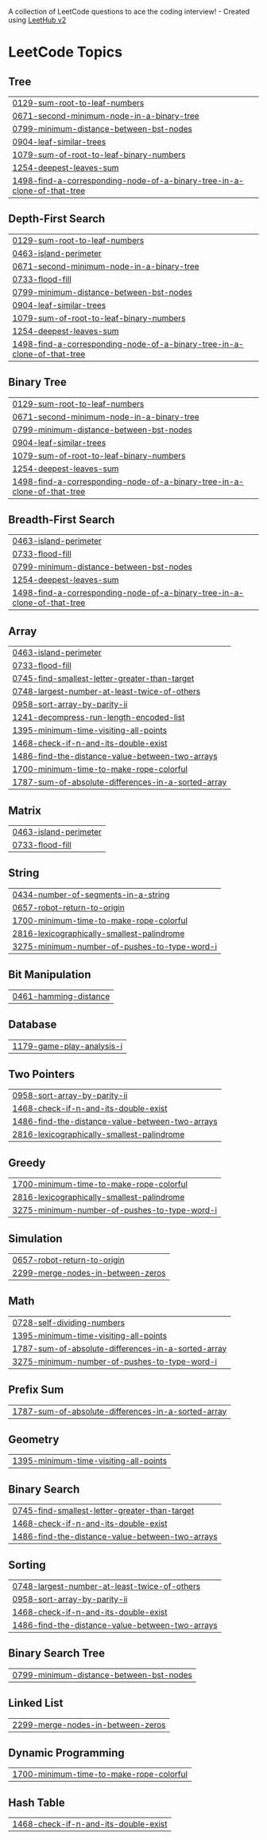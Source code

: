 A collection of LeetCode questions to ace the coding interview! - Created using [LeetHub v2](https://github.com/arunbhardwaj/LeetHub-2.0)
<!---LeetCode Topics Start-->
# LeetCode Topics
## Tree
|  |
| ------- |
| [0129-sum-root-to-leaf-numbers](https://github.com/Irfan1578react/LeetCode/tree/master/0129-sum-root-to-leaf-numbers) |
| [0671-second-minimum-node-in-a-binary-tree](https://github.com/Irfan1578react/LeetCode/tree/master/0671-second-minimum-node-in-a-binary-tree) |
| [0799-minimum-distance-between-bst-nodes](https://github.com/Irfan1578react/LeetCode/tree/master/0799-minimum-distance-between-bst-nodes) |
| [0904-leaf-similar-trees](https://github.com/Irfan1578react/LeetCode/tree/master/0904-leaf-similar-trees) |
| [1079-sum-of-root-to-leaf-binary-numbers](https://github.com/Irfan1578react/LeetCode/tree/master/1079-sum-of-root-to-leaf-binary-numbers) |
| [1254-deepest-leaves-sum](https://github.com/Irfan1578react/LeetCode/tree/master/1254-deepest-leaves-sum) |
| [1498-find-a-corresponding-node-of-a-binary-tree-in-a-clone-of-that-tree](https://github.com/Irfan1578react/LeetCode/tree/master/1498-find-a-corresponding-node-of-a-binary-tree-in-a-clone-of-that-tree) |
## Depth-First Search
|  |
| ------- |
| [0129-sum-root-to-leaf-numbers](https://github.com/Irfan1578react/LeetCode/tree/master/0129-sum-root-to-leaf-numbers) |
| [0463-island-perimeter](https://github.com/Irfan1578react/LeetCode/tree/master/0463-island-perimeter) |
| [0671-second-minimum-node-in-a-binary-tree](https://github.com/Irfan1578react/LeetCode/tree/master/0671-second-minimum-node-in-a-binary-tree) |
| [0733-flood-fill](https://github.com/Irfan1578react/LeetCode/tree/master/0733-flood-fill) |
| [0799-minimum-distance-between-bst-nodes](https://github.com/Irfan1578react/LeetCode/tree/master/0799-minimum-distance-between-bst-nodes) |
| [0904-leaf-similar-trees](https://github.com/Irfan1578react/LeetCode/tree/master/0904-leaf-similar-trees) |
| [1079-sum-of-root-to-leaf-binary-numbers](https://github.com/Irfan1578react/LeetCode/tree/master/1079-sum-of-root-to-leaf-binary-numbers) |
| [1254-deepest-leaves-sum](https://github.com/Irfan1578react/LeetCode/tree/master/1254-deepest-leaves-sum) |
| [1498-find-a-corresponding-node-of-a-binary-tree-in-a-clone-of-that-tree](https://github.com/Irfan1578react/LeetCode/tree/master/1498-find-a-corresponding-node-of-a-binary-tree-in-a-clone-of-that-tree) |
## Binary Tree
|  |
| ------- |
| [0129-sum-root-to-leaf-numbers](https://github.com/Irfan1578react/LeetCode/tree/master/0129-sum-root-to-leaf-numbers) |
| [0671-second-minimum-node-in-a-binary-tree](https://github.com/Irfan1578react/LeetCode/tree/master/0671-second-minimum-node-in-a-binary-tree) |
| [0799-minimum-distance-between-bst-nodes](https://github.com/Irfan1578react/LeetCode/tree/master/0799-minimum-distance-between-bst-nodes) |
| [0904-leaf-similar-trees](https://github.com/Irfan1578react/LeetCode/tree/master/0904-leaf-similar-trees) |
| [1079-sum-of-root-to-leaf-binary-numbers](https://github.com/Irfan1578react/LeetCode/tree/master/1079-sum-of-root-to-leaf-binary-numbers) |
| [1254-deepest-leaves-sum](https://github.com/Irfan1578react/LeetCode/tree/master/1254-deepest-leaves-sum) |
| [1498-find-a-corresponding-node-of-a-binary-tree-in-a-clone-of-that-tree](https://github.com/Irfan1578react/LeetCode/tree/master/1498-find-a-corresponding-node-of-a-binary-tree-in-a-clone-of-that-tree) |
## Breadth-First Search
|  |
| ------- |
| [0463-island-perimeter](https://github.com/Irfan1578react/LeetCode/tree/master/0463-island-perimeter) |
| [0733-flood-fill](https://github.com/Irfan1578react/LeetCode/tree/master/0733-flood-fill) |
| [0799-minimum-distance-between-bst-nodes](https://github.com/Irfan1578react/LeetCode/tree/master/0799-minimum-distance-between-bst-nodes) |
| [1254-deepest-leaves-sum](https://github.com/Irfan1578react/LeetCode/tree/master/1254-deepest-leaves-sum) |
| [1498-find-a-corresponding-node-of-a-binary-tree-in-a-clone-of-that-tree](https://github.com/Irfan1578react/LeetCode/tree/master/1498-find-a-corresponding-node-of-a-binary-tree-in-a-clone-of-that-tree) |
## Array
|  |
| ------- |
| [0463-island-perimeter](https://github.com/Irfan1578react/LeetCode/tree/master/0463-island-perimeter) |
| [0733-flood-fill](https://github.com/Irfan1578react/LeetCode/tree/master/0733-flood-fill) |
| [0745-find-smallest-letter-greater-than-target](https://github.com/Irfan1578react/LeetCode/tree/master/0745-find-smallest-letter-greater-than-target) |
| [0748-largest-number-at-least-twice-of-others](https://github.com/Irfan1578react/LeetCode/tree/master/0748-largest-number-at-least-twice-of-others) |
| [0958-sort-array-by-parity-ii](https://github.com/Irfan1578react/LeetCode/tree/master/0958-sort-array-by-parity-ii) |
| [1241-decompress-run-length-encoded-list](https://github.com/Irfan1578react/LeetCode/tree/master/1241-decompress-run-length-encoded-list) |
| [1395-minimum-time-visiting-all-points](https://github.com/Irfan1578react/LeetCode/tree/master/1395-minimum-time-visiting-all-points) |
| [1468-check-if-n-and-its-double-exist](https://github.com/Irfan1578react/LeetCode/tree/master/1468-check-if-n-and-its-double-exist) |
| [1486-find-the-distance-value-between-two-arrays](https://github.com/Irfan1578react/LeetCode/tree/master/1486-find-the-distance-value-between-two-arrays) |
| [1700-minimum-time-to-make-rope-colorful](https://github.com/Irfan1578react/LeetCode/tree/master/1700-minimum-time-to-make-rope-colorful) |
| [1787-sum-of-absolute-differences-in-a-sorted-array](https://github.com/Irfan1578react/LeetCode/tree/master/1787-sum-of-absolute-differences-in-a-sorted-array) |
## Matrix
|  |
| ------- |
| [0463-island-perimeter](https://github.com/Irfan1578react/LeetCode/tree/master/0463-island-perimeter) |
| [0733-flood-fill](https://github.com/Irfan1578react/LeetCode/tree/master/0733-flood-fill) |
## String
|  |
| ------- |
| [0434-number-of-segments-in-a-string](https://github.com/Irfan1578react/LeetCode/tree/master/0434-number-of-segments-in-a-string) |
| [0657-robot-return-to-origin](https://github.com/Irfan1578react/LeetCode/tree/master/0657-robot-return-to-origin) |
| [1700-minimum-time-to-make-rope-colorful](https://github.com/Irfan1578react/LeetCode/tree/master/1700-minimum-time-to-make-rope-colorful) |
| [2816-lexicographically-smallest-palindrome](https://github.com/Irfan1578react/LeetCode/tree/master/2816-lexicographically-smallest-palindrome) |
| [3275-minimum-number-of-pushes-to-type-word-i](https://github.com/Irfan1578react/LeetCode/tree/master/3275-minimum-number-of-pushes-to-type-word-i) |
## Bit Manipulation
|  |
| ------- |
| [0461-hamming-distance](https://github.com/Irfan1578react/LeetCode/tree/master/0461-hamming-distance) |
## Database
|  |
| ------- |
| [1179-game-play-analysis-i](https://github.com/Irfan1578react/LeetCode/tree/master/1179-game-play-analysis-i) |
## Two Pointers
|  |
| ------- |
| [0958-sort-array-by-parity-ii](https://github.com/Irfan1578react/LeetCode/tree/master/0958-sort-array-by-parity-ii) |
| [1468-check-if-n-and-its-double-exist](https://github.com/Irfan1578react/LeetCode/tree/master/1468-check-if-n-and-its-double-exist) |
| [1486-find-the-distance-value-between-two-arrays](https://github.com/Irfan1578react/LeetCode/tree/master/1486-find-the-distance-value-between-two-arrays) |
| [2816-lexicographically-smallest-palindrome](https://github.com/Irfan1578react/LeetCode/tree/master/2816-lexicographically-smallest-palindrome) |
## Greedy
|  |
| ------- |
| [1700-minimum-time-to-make-rope-colorful](https://github.com/Irfan1578react/LeetCode/tree/master/1700-minimum-time-to-make-rope-colorful) |
| [2816-lexicographically-smallest-palindrome](https://github.com/Irfan1578react/LeetCode/tree/master/2816-lexicographically-smallest-palindrome) |
| [3275-minimum-number-of-pushes-to-type-word-i](https://github.com/Irfan1578react/LeetCode/tree/master/3275-minimum-number-of-pushes-to-type-word-i) |
## Simulation
|  |
| ------- |
| [0657-robot-return-to-origin](https://github.com/Irfan1578react/LeetCode/tree/master/0657-robot-return-to-origin) |
| [2299-merge-nodes-in-between-zeros](https://github.com/Irfan1578react/LeetCode/tree/master/2299-merge-nodes-in-between-zeros) |
## Math
|  |
| ------- |
| [0728-self-dividing-numbers](https://github.com/Irfan1578react/LeetCode/tree/master/0728-self-dividing-numbers) |
| [1395-minimum-time-visiting-all-points](https://github.com/Irfan1578react/LeetCode/tree/master/1395-minimum-time-visiting-all-points) |
| [1787-sum-of-absolute-differences-in-a-sorted-array](https://github.com/Irfan1578react/LeetCode/tree/master/1787-sum-of-absolute-differences-in-a-sorted-array) |
| [3275-minimum-number-of-pushes-to-type-word-i](https://github.com/Irfan1578react/LeetCode/tree/master/3275-minimum-number-of-pushes-to-type-word-i) |
## Prefix Sum
|  |
| ------- |
| [1787-sum-of-absolute-differences-in-a-sorted-array](https://github.com/Irfan1578react/LeetCode/tree/master/1787-sum-of-absolute-differences-in-a-sorted-array) |
## Geometry
|  |
| ------- |
| [1395-minimum-time-visiting-all-points](https://github.com/Irfan1578react/LeetCode/tree/master/1395-minimum-time-visiting-all-points) |
## Binary Search
|  |
| ------- |
| [0745-find-smallest-letter-greater-than-target](https://github.com/Irfan1578react/LeetCode/tree/master/0745-find-smallest-letter-greater-than-target) |
| [1468-check-if-n-and-its-double-exist](https://github.com/Irfan1578react/LeetCode/tree/master/1468-check-if-n-and-its-double-exist) |
| [1486-find-the-distance-value-between-two-arrays](https://github.com/Irfan1578react/LeetCode/tree/master/1486-find-the-distance-value-between-two-arrays) |
## Sorting
|  |
| ------- |
| [0748-largest-number-at-least-twice-of-others](https://github.com/Irfan1578react/LeetCode/tree/master/0748-largest-number-at-least-twice-of-others) |
| [0958-sort-array-by-parity-ii](https://github.com/Irfan1578react/LeetCode/tree/master/0958-sort-array-by-parity-ii) |
| [1468-check-if-n-and-its-double-exist](https://github.com/Irfan1578react/LeetCode/tree/master/1468-check-if-n-and-its-double-exist) |
| [1486-find-the-distance-value-between-two-arrays](https://github.com/Irfan1578react/LeetCode/tree/master/1486-find-the-distance-value-between-two-arrays) |
## Binary Search Tree
|  |
| ------- |
| [0799-minimum-distance-between-bst-nodes](https://github.com/Irfan1578react/LeetCode/tree/master/0799-minimum-distance-between-bst-nodes) |
## Linked List
|  |
| ------- |
| [2299-merge-nodes-in-between-zeros](https://github.com/Irfan1578react/LeetCode/tree/master/2299-merge-nodes-in-between-zeros) |
## Dynamic Programming
|  |
| ------- |
| [1700-minimum-time-to-make-rope-colorful](https://github.com/Irfan1578react/LeetCode/tree/master/1700-minimum-time-to-make-rope-colorful) |
## Hash Table
|  |
| ------- |
| [1468-check-if-n-and-its-double-exist](https://github.com/Irfan1578react/LeetCode/tree/master/1468-check-if-n-and-its-double-exist) |
<!---LeetCode Topics End-->